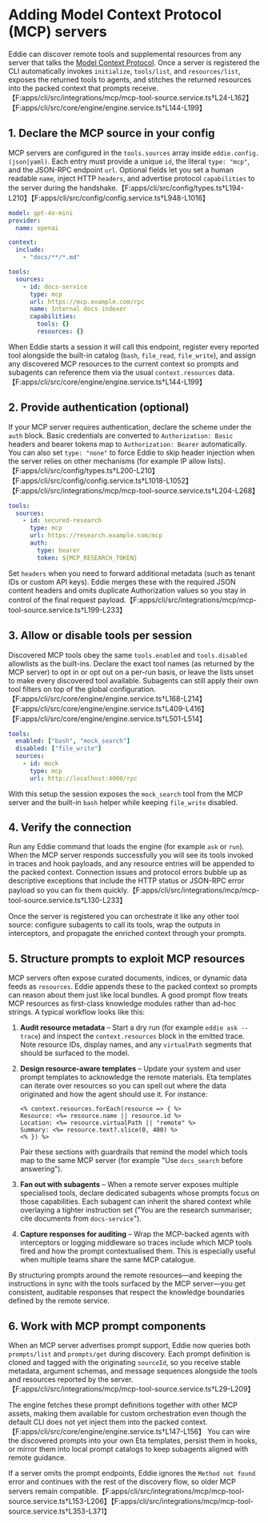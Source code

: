 # Adding Model Context Protocol (MCP) servers

Eddie can discover remote tools and supplemental resources from any server that
talks the [Model Context Protocol](https://modelcontextprotocol.io/). Once a
server is registered the CLI automatically invokes `initialize`, `tools/list`,
and `resources/list`, exposes the returned tools to agents, and stitches the
returned resources into the packed context that prompts receive.【F:apps/cli/src/integrations/mcp/mcp-tool-source.service.ts†L24-L162】【F:apps/cli/src/core/engine/engine.service.ts†L144-L199】

## 1. Declare the MCP source in your config

MCP servers are configured in the `tools.sources` array inside
`eddie.config.(json|yaml)`. Each entry must provide a unique `id`, the literal
`type: "mcp"`, and the JSON-RPC endpoint `url`. Optional fields let you set a
human readable `name`, inject HTTP `headers`, and advertise protocol
`capabilities` to the server during the handshake.【F:apps/cli/src/config/types.ts†L194-L210】【F:apps/cli/src/config/config.service.ts†L948-L1016】

```yaml
model: gpt-4o-mini
provider:
  name: openai

context:
  include:
    - "docs/**/*.md"

tools:
  sources:
    - id: docs-service
      type: mcp
      url: https://mcp.example.com/rpc
      name: Internal docs indexer
      capabilities:
        tools: {}
        resources: {}
```

When Eddie starts a session it will call this endpoint, register every reported
tool alongside the built-in catalog (`bash`, `file_read`, `file_write`), and
assign any discovered MCP resources to the current context so prompts and
subagents can reference them via the usual `context.resources` data.
【F:apps/cli/src/core/engine/engine.service.ts†L144-L199】

## 2. Provide authentication (optional)

If your MCP server requires authentication, declare the scheme under the
`auth` block. Basic credentials are converted to `Authorization: Basic` headers
and bearer tokens map to `Authorization: Bearer` automatically. You can also set
`type: "none"` to force Eddie to skip header injection when the server relies on
other mechanisms (for example IP allow lists).【F:apps/cli/src/config/types.ts†L200-L210】【F:apps/cli/src/config/config.service.ts†L1018-L1052】【F:apps/cli/src/integrations/mcp/mcp-tool-source.service.ts†L204-L268】

```yaml
tools:
  sources:
    - id: secured-research
      type: mcp
      url: https://research.example.com/mcp
      auth:
        type: bearer
        token: ${MCP_RESEARCH_TOKEN}
```

Set `headers` when you need to forward additional metadata (such as tenant IDs
or custom API keys). Eddie merges these with the required JSON content headers
and omits duplicate Authorization values so you stay in control of the final
request payload.【F:apps/cli/src/integrations/mcp/mcp-tool-source.service.ts†L199-L233】

## 3. Allow or disable tools per session

Discovered MCP tools obey the same `tools.enabled` and `tools.disabled`
allowlists as the built-ins. Declare the exact tool names (as returned by the
MCP server) to opt in or opt out on a per-run basis, or leave the lists unset to
make every discovered tool available. Subagents can still apply their own tool
filters on top of the global configuration.【F:apps/cli/src/core/engine/engine.service.ts†L168-L214】【F:apps/cli/src/core/engine/engine.service.ts†L409-L416】【F:apps/cli/src/core/engine/engine.service.ts†L501-L514】

```yaml
tools:
  enabled: ["bash", "mock_search"]
  disabled: ["file_write"]
  sources:
    - id: mock
      type: mcp
      url: http://localhost:4000/rpc
```

With this setup the session exposes the `mock_search` tool from the MCP server
and the built-in `bash` helper while keeping `file_write` disabled.

## 4. Verify the connection

Run any Eddie command that loads the engine (for example `ask` or `run`). When
the MCP server responds successfully you will see its tools invoked in traces
and hook payloads, and any resource entries will be appended to the packed
context. Connection issues and protocol errors bubble up as descriptive
exceptions that include the HTTP status or JSON-RPC error payload so you can fix
them quickly.【F:apps/cli/src/integrations/mcp/mcp-tool-source.service.ts†L130-L233】

Once the server is registered you can orchestrate it like any other tool source:
configure subagents to call its tools, wrap the outputs in interceptors, and
propagate the enriched context through your prompts.

## 5. Structure prompts to exploit MCP resources

MCP servers often expose curated documents, indices, or dynamic data feeds as
`resources`. Eddie appends these to the packed context so prompts can reason
about them just like local bundles. A good prompt flow treats MCP resources as
first-class knowledge modules rather than ad-hoc strings. A typical workflow
looks like this:

1. **Audit resource metadata** – Start a dry run (for example `eddie ask --trace`)
   and inspect the `context.resources` block in the emitted trace. Note resource
   IDs, display names, and any `virtualPath` segments that should be surfaced to
   the model.
2. **Design resource-aware templates** – Update your system and user prompt
   templates to acknowledge the remote materials. Eta templates can iterate over
   resources so you can spell out where the data originated and how the agent
   should use it. For instance:

   ```eta
   <% context.resources.forEach(resource => { %>
   Resource: <%= resource.name || resource.id %>
   Location: <%= resource.virtualPath || "remote" %>
   Summary: <%= resource.text?.slice(0, 400) %>
   <% }) %>
   ```

   Pair these sections with guardrails that remind the model which tools map to
   the same MCP server (for example "Use `docs_search` before answering").
3. **Fan out with subagents** – When a remote server exposes multiple
   specialised tools, declare dedicated subagents whose prompts focus on those
   capabilities. Each subagent can inherit the shared context while overlaying
   a tighter instruction set ("You are the research summariser; cite documents
   from `docs-service`").
4. **Capture responses for auditing** – Wrap the MCP-backed agents with
   interceptors or logging middleware so traces include which MCP tools fired
   and how the prompt contextualised them. This is especially useful when
   multiple teams share the same MCP catalogue.

By structuring prompts around the remote resources—and keeping the instructions
in sync with the tools surfaced by the MCP server—you get consistent, auditable
responses that respect the knowledge boundaries defined by the remote service.

## 6. Work with MCP prompt components

When an MCP server advertises prompt support, Eddie now queries both
`prompts/list` and `prompts/get` during discovery. Each prompt definition is
cloned and tagged with the originating `sourceId`, so you receive stable
metadata, argument schemas, and message sequences alongside the tools and
resources reported by the server.【F:apps/cli/src/integrations/mcp/mcp-tool-source.service.ts†L29-L209】

The engine fetches these prompt definitions together with other MCP assets,
making them available for custom orchestration even though the default CLI does
not yet inject them into the packed context.【F:apps/cli/src/core/engine/engine.service.ts†L147-L156】
You can wire the discovered prompts into your own Eta templates, persist them in
hooks, or mirror them into local prompt catalogs to keep subagents aligned with
remote guidance.

If a server omits the prompt endpoints, Eddie ignores the `Method not found`
error and continues with the rest of the discovery flow, so older MCP servers
remain compatible.【F:apps/cli/src/integrations/mcp/mcp-tool-source.service.ts†L153-L206】【F:apps/cli/src/integrations/mcp/mcp-tool-source.service.ts†L353-L371】
